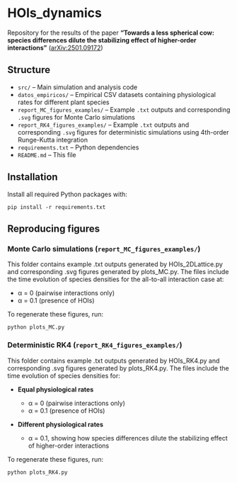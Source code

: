 # HOIs_dynamics

Repository for the results of the paper **“Towards a less spherical cow: species differences dilute the stabilizing effect of higher-order interactions”** ([arXiv:2501.09172](https://arxiv.org/abs/2501.09172))


## Structure

- `src/`                              – Main simulation and analysis code  
- `datos_empiricos/`                  – Empirical CSV datasets containing physiological rates for different plant species
- `report_MC_figures_examples/`       – Example `.txt` outputs and corresponding `.svg` figures for Monte Carlo simulations
- `report_RK4_figures_examples/`      – Example `.txt` outputs and corresponding `.svg` figures for deterministic simulations using 4th-order Runge-Kutta integration
- `requirements.txt`                  – Python dependencies  
- `README.md`                         – This file 


## Installation

Install all required Python packages with:

    pip install -r requirements.txt


## Reproducing figures

### Monte Carlo simulations (`report_MC_figures_examples/`)

This folder contains example .txt outputs generated by HOIs_2DLattice.py and corresponding .svg figures generated by plots_MC.py. The files include the time evolution of species densities for the all-to-all interaction case at:

- α = 0 (pairwise interactions only)  
- α = 0.1 (presence of HOIs)

To regenerate these figures, run:

`python plots_MC.py`


### Deterministic RK4 (`report_RK4_figures_examples/`)

This folder contains example .txt outputs generated by HOIs_RK4.py and corresponding .svg figures generated by plots_RK4.py. The files include the time evolution of species densities for:

- **Equal physiological rates**  
  - α = 0 (pairwise interactions only)  
  - α = 0.1 (presence of HOIs)

- **Different physiological rates**  
  - α = 0.1, showing how species differences dilute the stabilizing effect of higher-order interactions

To regenerate these figures, run:

`python plots_RK4.py`